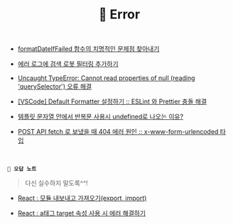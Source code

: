 <h1 align="center">🚨 Error</h1>

<br>

- [formatDateIfFailed 함수의 치명적인 문제점 찾아내기](https://github.com/mireyhgnay/fe-working-record/blob/main/Error/formatDateIfFailed%20%ED%95%A8%EC%88%98%EC%9D%98%20%EC%B9%98%EB%AA%85%EC%A0%81%EC%9D%B8%20%EB%AC%B8%EC%A0%9C%EC%A0%90%20%EC%B0%BE%EC%95%84%EB%82%B4%EA%B8%B0.md)

- [에러 로그에 검색 로봇 필터링 추가하기](https://github.com/mireyhgnay/fe-working-record/blob/main/Error/%EC%97%90%EB%9F%AC%20%EB%A1%9C%EA%B7%B8%EC%97%90%20%EA%B2%80%EC%83%89%20%EB%A1%9C%EB%B4%87%20%ED%95%84%ED%84%B0%EB%A7%81%20%EC%B6%94%EA%B0%80%ED%95%98%EA%B8%B0.md)

- [Uncaught TypeError: Cannot read properties of null (reading 'querySelector') 오류 해결](https://github.com/mireyhgnay/fe-working-record/blob/main/Error/Cannot%20read%20properties%20of%20null%20%EC%98%A4%EB%A5%98%20%ED%95%B4%EA%B2%B0.md)

- [[VSCode] Default Formatter 설정하기 :: ESLint 와 Prettier 충돌 해결](https://github.com/mireyhgnay/fe-working-record/blob/main/Error/%5BVSCode%5D%20Default%20Formatter%20%EC%84%A4%EC%A0%95%ED%95%98%EA%B8%B0%20%3A%3A%20ESLint%20%EC%99%80%20Prettier%20%EC%B6%A9%EB%8F%8C%20%ED%95%B4%EA%B2%B0.md)

- [템플릿 문자열 안에서 반복문 사용시 undefined로 나오는 이유?](https://hyerimiya.notion.site/undefined-03842379f2cb439a9ec8b3cb1098a4f9?pvs=4)

- [POST API fetch 로 보냈을 때 404 에러 원인 :: x-www-form-urlencoded 타입](https://hyerimiya.notion.site/POST-API-fetch-formData-404-x-www-form-urlencoded-multipart-form-data-0f7efc22acdf4d7e8cde3aaf93404688?pvs=4)

<br>

**`📝 오답 노트`**

> 다신 실수하지 말도록^^!

- [React : 모듈 내보내고 가져오기(export, import)](<https://github.com/mireyhgnay/fe-working-record/blob/main/Error/React%20%EB%AA%A8%EB%93%88%20%EB%82%B4%EB%B3%B4%EB%82%B4%EA%B3%A0%20%EA%B0%80%EC%A0%B8%EC%98%A4%EA%B8%B0(export%2C%20import).md>)

- [React : a태그 target 속성 사용 시 에러 해결하기](https://github.com/mireyhgnay/fe-working-record/blob/main/Error/React%20%3A%20a%ED%83%9C%EA%B7%B8%20target%20%EC%86%8D%EC%84%B1%20%EC%82%AC%EC%9A%A9%20%EC%8B%9C%20%EC%97%90%EB%9F%AC%20%ED%95%B4%EA%B2%B0%ED%95%98%EA%B8%B0.md)
